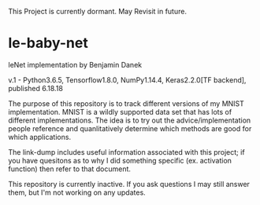This Project is currently dormant. May Revisit in future.

# le-baby-net
leNet implementation by Benjamin Danek

v.1 - Python3.6.5, Tensorflow1.8.0, NumPy1.14.4, Keras2.2.0[TF backend], published 6.18.18

The purpose of this repository is to track different versions of my MNIST implementation. 
MNIST is a wildly supported data set that has lots of different implementations. 
The idea is to try out the advice/implementation people reference and quanlitatively determine which 
methods are good for which applications.

The link-dump includes useful information associated with this project; if you have quesitons as to why I did something specific (ex. activation function) then refer to that document. 

This repository is currently inactive. If you ask questions I may still answer them, but I'm not working on any updates.
